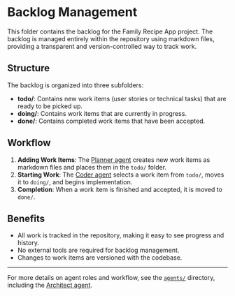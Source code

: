 # Backlog Management

This folder contains the backlog for the Family Recipe App project. The backlog is managed entirely within the repository using markdown files, providing a transparent and version-controlled way to track work.

## Structure

The backlog is organized into three subfolders:

- **todo/**: Contains new work items (user stories or technical tasks) that are ready to be picked up.
- **doing/**: Contains work items that are currently in progress.
- **done/**: Contains completed work items that have been accepted.

## Workflow

1. **Adding Work Items**: The [Planner agent](../agents/planner.md) creates new work items as markdown files and places them in the `todo/` folder.
2. **Starting Work**: The [Coder agent](../agents/coder.md) selects a work item from `todo/`, moves it to `doing/`, and begins implementation.
3. **Completion**: When a work item is finished and accepted, it is moved to `done/`.

## Benefits

- All work is tracked in the repository, making it easy to see progress and history.
- No external tools are required for backlog management.
- Changes to work items are versioned with the codebase.

---

For more details on agent roles and workflow, see the [`agents/`](../agents/) directory, including the [Architect agent](../agents/architect.md).
